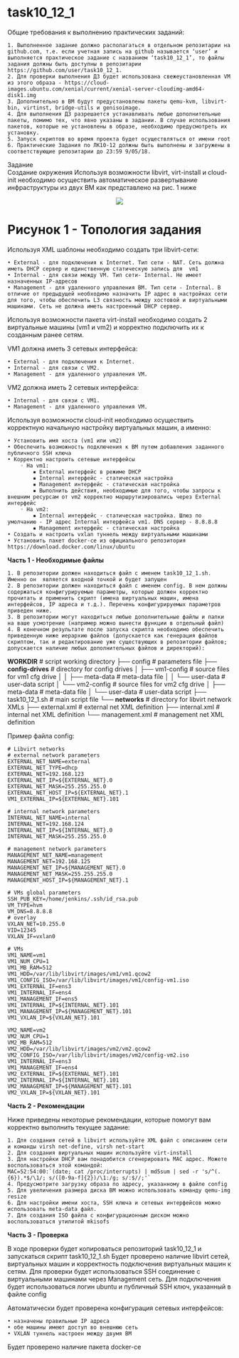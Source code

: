 # task10_12_1

Общие требования к выполнению практических заданий:

    1. Выполненное задание должно располагаться в отдельном репозитарии на github.com, т.е. если учетная запись на github называется ‘user’ и выполняется практическое задание с названием ‘task10_12_1’, то файлы задания должны быть доступны в репозитарии https://github.com/user/task10_12_1. 
    2. Для проверки выполнения ДЗ будет использована свежеустановленная VM из этого образа - https://cloud-images.ubuntu.com/xenial/current/xenial-server-cloudimg-amd64-disk1.img
    3. Дополнительно в ВМ будут предустановлены пакеты qemu-kvm, libvirt-bin, virtinst, bridge-utils и genisoimage.
    4. Для выполнения ДЗ разрешается устанавливать любые дополнительные пакеты, помимо тех, что явно указаны в задании. В случае использования пакетов, которые не установлены в образе, необходимо предусмотреть их установку.
    5. Запуск скриптов во время проекта будет осуществляться от имени root
    6. Практические Задания по ЛК10-12 должны быть выполнены и загружены в соответствующие репозитарии до 23:59 9/05/18.


Задание  
Создание окружения
Используя возможности libvirt, virt-install и cloud-init необходимо осуществить автоматическое развертывание инфраструктуры из двух ВМ как представлено на рис. 1 ниже

<p align="center">
  <img src="https://image.ibb.co/bKoRR7/lc10_12_1_jpg.png">
  
  # Рисунок 1 - Топология задания
  </p>

Используя XML шаблоны необходимо создать три libvirt-сети:

    • External - для подключения к Internet. Тип сети - NAT. Сеть должна иметь DHCP сервер и единственную статическую запись для  vm1
    • Internal - для связи между VM. Тип сети- Internal. Не имеет назначенных IP-адресов
    • Management - для удаленного управления ВМ. Тип сети - Internal. В отличие от предыдущей необходимо назначить IP адрес в настройках сети для того, чтобы обеспечить L3 связность между хостовой и виртуальными машинами. Сеть не должна иметь настроенный DHCP сервер.

Используя возможности пакета virt-install необходимо создать 2 виртуальные машины (vm1 и vm2) и корректно подключить их к созданным ранее сетям.

VM1 должна иметь 3 сетевых интерфейса:

    • External - для подключения к Internet.
    • Internal - для связи с VM2.
    • Management - для удаленного управления VM.
    
VM2 должна иметь 2 сетевых интерфейса:

    • Internal - для связи с VM1. 
    • Management - для удаленного управления VM.

Используя возможности cloud-init необходимо осуществить корректную начальную настройку виртуальных машин, а именно:

    • Установить имя хоста (vm1 или vm2)
    • Обеспечить возможность подключения к ВМ путем добавления заданного публичного SSH ключа
    • Корректно настроить сетевые интерфейсы
        ◦ На vm1:
            ▪ External интерфейс в режиме DHCP
            ▪ Internal интерфейс - статическая настройка
            ▪ Management интерфейс - статическая настройка
            ▪ Выполнить действия, необходимые для того, чтобы запросы к внешним ресурсам от vm2 корректно маршрутизировались через External интерфейс
        ◦ На vm2:
            ▪ Internal интерфейс - статическая настройка. Шлюз по умолчанию - IP адрес Internal интерфейса vm1. DNS сервер - 8.8.8.8
            ▪ Management интерфейс - статическая настройка
    • Создать и настроить vxlan туннель между виртуальными машинами
    • Установить пакет docker-ce из официального репозитория https://download.docker.com/linux/ubuntu

**Часть 1 - Необходимые файлы**

    1. В репозитории должен находиться файл с именем task10_12_1.sh. Именно он  является входной точкой и будет запущен
    2. В репозитории должен находиться файл с именем config. В нем должны содержаться конфигурируемые параметры, которые должен корректно прочитать и применить скрипт (имена виртуальных машин, имена интерфейсов, IP адреса и т.д.). Перечень конфигурируемых параметров приведен ниже.
    3. В репозитории могут находиться любые дополнительные файлы и папки на ваше усмотрение (например можно вынести функции в отдельный файл)
    4. В конечном результате после запуска скрипта необходимо обеспечить приведенную ниже иерархию файлов (допускается как генерация файлов скриптом, так и редактирование уже существующих в репозитории файлов; допускается наличие любых дополнительных файлов и директорий):


**WORKDIR**			# script working directory
├── config			# parameters file
├── **config-drives**		# directory for config drives
│   ├── vm1-config		# source files for vm1 cfg drive
│   │   ├── meta-data		# meta-data file
│   │   └── user-data		# user-data script
│   └── vm2-config		# source files for vm2 cfg drive
│       ├── meta-data		# meta-data file
│       └── user-data		# user-data script
├── task10_12_1.sh		# main script file
└── **networks**		# directory for libvirt network XMLs
	├── external.xml	# external net XML definition
	├── internal.xml	# internal net XML definition
	└── management.xml	# management net XML definition

Пример файла config:

	# Libvirt networks
	# external network parameters
	EXTERNAL_NET_NAME=external
	EXTERNAL_NET_TYPE=dhcp
	EXTERNAL_NET=192.168.123
	EXTERNAL_NET_IP=${EXTERNAL_NET}.0
	EXTERNAL_NET_MASK=255.255.255.0
	EXTERNAL_NET_HOST_IP=${EXTERNAL_NET}.1
	VM1_EXTERNAL_IP=${EXTERNAL_NET}.101

	# internal network parameters
	INTERNAL_NET_NAME=internal
	INTERNAL_NET=192.168.124
	INTERNAL_NET_IP=${INTERNAL_NET}.0
	INTERNAL_NET_MASK=255.255.255.0

	# management network parameters
	MANAGEMENT_NET_NAME=management
	MANAGEMENT_NET=192.168.125
	MANAGEMENT_NET_IP=${MANAGEMENT_NET}.0
	MANAGEMENT_NET_MASK=255.255.255.0
	MANAGEMENT_HOST_IP=${MANAGEMENT_NET}.1

	# VMs global parameters
	SSH_PUB_KEY=/home/jenkins/.ssh/id_rsa.pub
	VM_TYPE=hvm
	VM_DNS=8.8.8.8
	# overlay
	VXLAN_NET=10.255.0
	VID=12345
	VXLAN_IF=vxlan0

	# VMs
	VM1_NAME=vm1
	VM1_NUM_CPU=1
	VM1_MB_RAM=512
	VM1_HDD=/var/lib/libvirt/images/vm1/vm1.qcow2
	VM1_CONFIG_ISO=/var/lib/libvirt/images/vm1/config-vm1.iso
	VM1_EXTERNAL_IF=ens3
	VM1_INTERNAL_IF=ens4
	VM1_MANAGEMENT_IF=ens5
	VM1_INTERNAL_IP=${INTERNAL_NET}.101
	VM1_MANAGEMENT_IP=${MANAGEMENT_NET}.101
	VM1_VXLAN_IP=${VXLAN_NET}.101

	VM2_NAME=vm2
	VM2_NUM_CPU=1
	VM2_MB_RAM=512
	VM2_HDD=/var/lib/libvirt/images/vm2/vm2.qcow2
	VM2_CONFIG_ISO=/var/lib/libvirt/images/vm2/config-vm2.iso
	VM1_INTERNAL_IF=ens3
	VM1_MANAGEMENT_IF=ens4
	VM2_EXTERNAL_IP=${EXTERNAL_NET}.101
	VM2_INTERNAL_IP=${INTERNAL_NET}.101
	VM2_MANAGEMENT_IP=${MANAGEMENT_NET}.101
	VM2_VXLAN_IP=${VXLAN_NET}.101

**Часть 2 - Рекомендации**

Ниже приведены некоторые рекомендации, которые помогут вам корректно выполнить текущее задание:

    1. Для создания сетей в libvirt используйте XML файл с описанием сети и команды virsh net-define, virsh net-start
    2. Для создания виртуальных машин используйте virt-install
    3. Для настройки DHCP вам понадобится сгенерировать MAC адрес. Можете воспользоваться этой командой:
	MAC=52:54:00:`(date; cat /proc/interrupts) | md5sum | sed -r 's/^(.{6}).*$/\1/; s/([0-9a-f]{2})/\1:/g; s/:$//;'`
    4. Предусмотрите загрузку образа по адресу, указанному в файле config
    5. Для увеличения размера диска ВМ можно использовать команду qemu-img resize
    6. Для настройки имени хоста, SSH ключа и сетевых интерфейсов можно использовать meta-data файл.
    7. Для создания ISO файла с конфигурационным диском можно воспользоваться утилитой mkisofs

**Часть 3 - Проверка**

В ходе проверки будет копироваться репозиторий task10_12_1 и запускаться скрипт  task10_12_1.sh
Будет проверено наличие libvirt сетей, виртуальных машин и корректность подключения виртуальных машин к сетям.
Для проверки будет использоваться SSH соединение с виртуальными машинами через Management сеть. Для подключения будет использоваться логин ubuntu и публичный SSH ключ, указанный в файле config

Автоматически будет проверена конфигурация сетевых интерфейсов:

    • назначены правильные IP адреса
    • обе машины имеют доступ во внешнюю сеть
    • VXLAN туннель настроен между двумя ВМ
    
Будет проверено наличие пакета docker-ce

